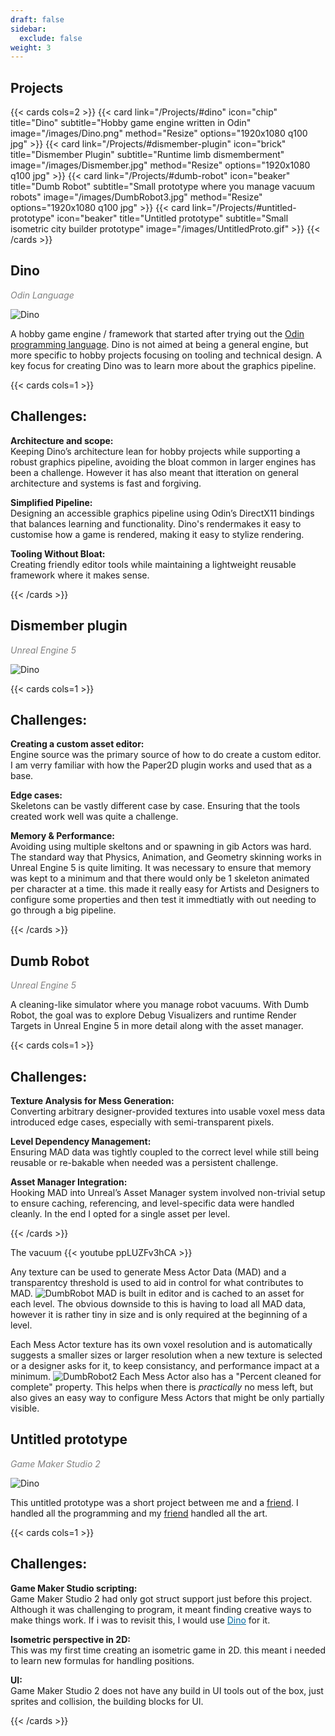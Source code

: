 ```yaml
---
draft: false
sidebar:
  exclude: false
weight: 3
---
```


## Projects
{{< cards cols=2 >}}
    {{< card link="/Projects/#dino" icon="chip" title="Dino" subtitle="Hobby game engine written in Odin" image="/images/Dino.png" method="Resize" options="1920x1080 q100 jpg" >}}
    {{< card link="/Projects/#dismember-plugin" icon="brick" title="Dismember Plugin" subtitle="Runtime limb dismemberment" image="/images/Dismember.jpg" method="Resize" options="1920x1080 q100 jpg" >}}
    {{< card link="/Projects/#dumb-robot" icon="beaker" title="Dumb Robot" subtitle="Small prototype where you manage vacuum robots" image="/images/DumbRobot3.jpg" method="Resize" options="1920x1080 q100 jpg" >}}
    {{< card link="/Projects/#untitled-prototype" icon="beaker" title="Untitled prototype" subtitle="Small isometric city builder prototype" image="/images/UntitledProto.gif" >}}
{{< /cards >}}

## Dino
<span style="color: grey;">*Odin Language*</span>

![Dino](/images/Dino4.jpg "Some crash debugging tools")

A hobby game engine / framework that started after trying out the [Odin programming language](https://odin-lang.org/). Dino is not aimed at being a general engine, but more specific to hobby projects focusing on tooling and technical design. A key focus for creating Dino was to learn more about the graphics pipeline.

{{< cards cols=1 >}}
<div class="flex" style="margin-top: 0.8em;">
    <h2 class="challenges-head">Challenges:</h2>
    <p class="challenges-paragraph"><strong>Architecture and scope:</strong> <br> Keeping Dino’s architecture lean for hobby projects while supporting a robust graphics pipeline, avoiding the bloat common in larger engines has been a challenge. However it has also meant that itteration on general architecture and systems is fast and forgiving.</p>
    <p class="challenges-paragraph"><strong>Simplified Pipeline:</strong> <br> Designing an accessible graphics pipeline using Odin’s DirectX11 bindings that balances learning and functionality. Dino's rendermakes it easy to customise how a game is rendered, making it easy to stylize rendering. </p>
    <p class="challenges-paragraph"><strong>Tooling Without Bloat:</strong> <br> Creating friendly editor tools while maintaining a lightweight reusable framework where it makes sense. </p>
</div>
{{< /cards >}}

## Dismember plugin
<span style="color: grey;">*Unreal Engine 5*</span>

![Dino](/images/Dismember.gif "")

{{< cards cols=1 >}}
<div class="flex" style="margin-top: 0.8em;">
    <h2 class="challenges-head">Challenges:</h2>
    <p class="challenges-paragraph"><strong>Creating a custom asset editor:</strong> <br> Engine source was the primary source of how to do create a custom editor. I am verry familiar with how the Paper2D plugin works and used that as a base.</p>
    <p class="challenges-paragraph"><strong>Edge cases:</strong> <br> Skeletons can be vastly different case by case. Ensuring that the tools created work well was quite a challenge.  </p>
    <p class="challenges-paragraph"><strong>Memory & Performance:</strong> <br> Avoiding using multiple skeltons and or spawning in gib Actors was hard. The standard way that Physics, Animation, and Geometry skinning works in Unreal Engine 5 is quite limiting. It was necessary to ensure that memory was kept to a minimum and that there would only be 1 skeleton animated per character at a time. this made it really easy for Artists and Designers to configure some properties and then test it immedtiatly with out needing to go through a big pipeline. </p>
</div>
{{< /cards >}}

## Dumb Robot
<span style="color: grey;">*Unreal Engine 5*</span>

A cleaning-like simulator where you manage robot vacuums. With Dumb Robot, the goal was to explore Debug Visualizers and runtime Render Targets in Unreal Engine 5 in more detail along with the asset manager.

{{< cards cols=1 >}}
<div class="flex" style="margin-top: 0.8em;">
    <h2 class="challenges-head">Challenges:</h2>
    <p class="challenges-paragraph"><strong>Texture Analysis for Mess Generation:</strong> <br> Converting arbitrary designer-provided textures into usable voxel mess data introduced edge cases, especially with semi-transparent pixels.</p>
    <p class="challenges-paragraph"><strong>Level Dependency Management:</strong> <br> Ensuring MAD data was tightly coupled to the correct level while still being reusable or re-bakable when needed was a persistent challenge. </p>
    <p class="challenges-paragraph"><strong>Asset Manager Integration:</strong> <br> Hooking MAD into Unreal’s Asset Manager system involved non-trivial setup to ensure caching, referencing, and level-specific data were handled cleanly. In the end I opted for a single asset per level. </p>
</div>
{{< /cards >}}

The vacuum
{{< youtube ppLUZFv3hCA >}}

Any texture can be used to generate Mess Actor Data (MAD) and a transparentcy threshold is used to aid in control for what contributes to MAD.
![DumbRobot](/images/DumbRobot.jpg)
MAD is built in editor and is cached to an asset for each level. The obvious downside to this is having to load all MAD data, however it is rather tiny in size and is only required at the beginning of a level.

Each Mess Actor texture has its own voxel resolution and is automatically suggests a smaller sizes or larger resolution when a new texture is selected or a designer asks for it, to keep consistancy, and performance impact at a minimum.
![DumbRobot2](/images/DumbRobot2.jpg "nice and easy to see what has been cleaned")
Each Mess Actor also has a "Percent cleaned for complete" property. This helps when there is *practically* no mess left, but also gives an easy way to configure Mess Actors that might be only partially visible.

## Untitled prototype
<span style="color: grey;">*Game Maker Studio 2*</span>

![Dino](/images/UntitledProto.gif "")

This untitled prototype was a short project between me and a [friend](https://garethkeenan.artstation.com/). I handled all the programming and my [friend](https://garethkeenan.artstation.com/) handled all the art.

{{< cards cols=1 >}}
<div class="flex" style="margin-top: 0.8em;">
    <h2 class="challenges-head">Challenges:</h2>
    <p class="challenges-paragraph"><strong>Game Maker Studio scripting:</strong> <br> Game Maker Studio 2 had only got struct support just before this project. Although it was challenging to program, it meant finding creative ways to make things work. If i was to revisit this, I would use <a href="/projects/#dino" style="color: #0369a1; text-decoration: underline;">Dino</a> for it. </p> 
    <p class="challenges-paragraph"><strong>Isometric perspective in 2D:</strong> <br> This was my first time creating an isometric game in 2D. this meant i needed to learn new formulas for handling positions. </p>
    <p class="challenges-paragraph"><strong>UI:</strong> <br> Game Maker Studio 2 does not have any build in UI tools out of the box, just sprites and collision, the building blocks for UI. </p>
</div>
{{< /cards >}}
